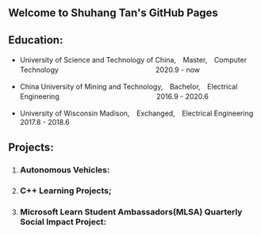 ## Welcome to Shuhang Tan's GitHub Pages

## Education:

  *  University of Science and Technology of China,　Master,　Computer Technology　　　　　　　　　　　　　　2020.9 - now

  *  China University of Mining and Technology,　Bachelor,　Electrical Engineering　　　　　　　　　　　　　　2016.9 - 2020.6

  *  University of Wisconsin Madison,　Exchanged,　Electrical Engineering　　　　　　　　　　　　　　　　　　2017.8 - 2018.6  

## Projects:
  1. ###  Autonomous Vehicles:
  2. ###  C++ Learning Projects;
  3. ###  Microsoft Learn Student Ambassadors(MLSA) Quarterly Social Impact Project:
